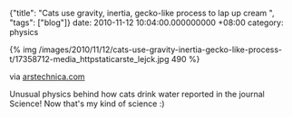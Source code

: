 {"title": "Cats use gravity, inertia, gecko-like process to lap up cream  ", "tags": ["blog"]}
date: 2010-11-12 10:04:00.000000000 +08:00
category: physics

{% img /images/2010/11/12/cats-use-gravity-inertia-gecko-like-process-t/17358712-media_httpstaticarste_lejck.jpg 490 %}

via [arstechnica.com](http://arstechnica.com/science/news/2010/11/cats-use-gravity-inertia-gecko-like-process-to-lap-up-cream)

Unusual physics behind how cats drink water reported in the journal Science! Now that's my kind of science :)
